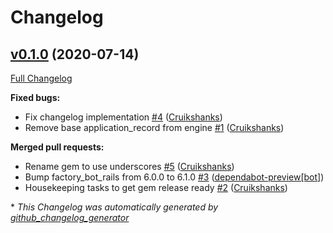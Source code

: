 # Changelog

## [v0.1.0](https://github.com/DEFRA/defra-ruby-features/tree/v0.1.0) (2020-07-14)

[Full Changelog](https://github.com/DEFRA/defra-ruby-features/compare/e4795fb91eaf12d9a9e96f099f641e74b14645e2...v0.1.0)

**Fixed bugs:**

- Fix changelog implementation [\#4](https://github.com/DEFRA/defra-ruby-features/pull/4) ([Cruikshanks](https://github.com/Cruikshanks))
- Remove base application\_record from engine [\#1](https://github.com/DEFRA/defra-ruby-features/pull/1) ([Cruikshanks](https://github.com/Cruikshanks))

**Merged pull requests:**

- Rename gem to use underscores [\#5](https://github.com/DEFRA/defra-ruby-features/pull/5) ([Cruikshanks](https://github.com/Cruikshanks))
- Bump factory\_bot\_rails from 6.0.0 to 6.1.0 [\#3](https://github.com/DEFRA/defra-ruby-features/pull/3) ([dependabot-preview[bot]](https://github.com/apps/dependabot-preview))
- Housekeeping tasks to get gem release ready [\#2](https://github.com/DEFRA/defra-ruby-features/pull/2) ([Cruikshanks](https://github.com/Cruikshanks))



\* *This Changelog was automatically generated by [github_changelog_generator](https://github.com/github-changelog-generator/github-changelog-generator)*
